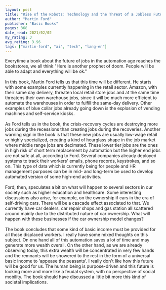 ```yaml
---
layout: post
title: "Rise of the Robots: Technology and the Threat of a Jobless Future"
author: "Martin Ford"
publisher: "Basic Books"
pages: 368
date_read: 2021/02/02
my_rating: 3
avg_rating: 3.96
tags: ["martin-ford", "ai", "tech", "lang-en"]
---
```


Everytime a book about the future of jobs in the automation age reaches the bookstores, we all think "Here is another prophet of doom. People will be able to adapt and everything will be ok."<br/><br/>In this book, Martin Ford tells us that this time will be different. He starts with some examples currently happening in the retail sector. Amazon, with their same day delivery, threaten local retail store jobs and at the same time threatens their own warehouse jobs, since it will be much more efficient to automate the warehouses in order to fulfill the same-day delivery. Other examples of blue collar jobs already going down is the explosion of vending machines and self-service kiosks.<br/><br/>As Ford tells us in the book, the crisis-recovery cycles are destroying more jobs during the recessions than creating jobs during the recoveries. Another warning sign in the book is that these new jobs are usually low-wage retail or highly specialized, creating a kind of hourglass shape in the job market where middle range jobs are decimated. These lower tier jobs are the ones in high risk of short term replacement by automation but the higher end jobs are not safe at all, according to Ford. Several companies already deployed systems to track their workers' emails, phone records, keystrokes, and so on. This type of data which is currently being for people and HR management purposes can be in mid- and long-term be used to develop automated version of some high-end activities. <br/><br/>Ford, then, speculates a bit on what will happen to several sectors in our society such as higher education and healthcare. Some interesting discussions also arise, for example, on the ownership if cars in the era of self-driving cars. There will be a cascade effect associated to that. We currently have car dealers, car repair shops and gas station all scattered around mainly due to the distributed nature of car ownership. What will happen with these businesses if the car ownership model changes?<br/><br/>The book concludes that some kind of basic income must be provided  for all those displaced workers. I really have some mixed thoughts on this subject. On one hand all of this automation saves a lot of time and may generate more wealth overall. On the other hand, as we are already observing today, this extra wealth will be concentrated in very few hands and the remnants will be showered to the rest in the form of a universal basic income to 'appease the peasants'. I really don't like how this future will be good for us. The human being is purpose-driven and this future is looking more and more like a feudal system, with no perspective of social mobility. The book should have discussed a little bit more this kind of societal implications.

